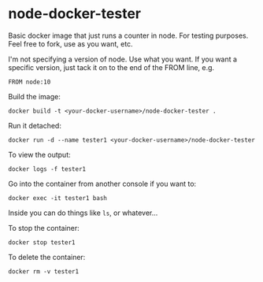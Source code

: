 # node-docker-tester
Basic docker image that just runs a counter in node. For testing purposes. Feel free to fork, use as you want, etc.

I'm not specifying a version of node. Use what you want. If you want a specific version, just tack it on to the end of the FROM line, e.g.

```
FROM node:10
```

Build the image:

```
docker build -t <your-docker-username>/node-docker-tester .
```

Run it detached:

```
docker run -d --name tester1 <your-docker-username>/node-docker-tester
```

To view the output:
```
docker logs -f tester1
```

Go into the container from another console if you want to:
```
docker exec -it tester1 bash
```
Inside you can do things like ```ls```, or whatever...

To stop the container:
```
docker stop tester1
```

To delete the container:
```
docker rm -v tester1
```

